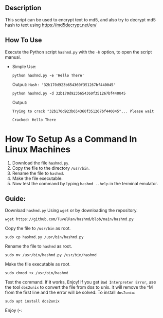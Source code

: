 ## Description
This script can be used to encrypt text to md5, and also try to decrypt md5 hash to text using https://md5decrypt.net/en/

## How To Use
Execute the Python script `hashmd.py` with the `-h` option, to open the script manual.

- Simple Use:

  `python hashmd.py -e 'Hello There'`
  
  Output:
  `Hash: '32b170d923b654360f351267bf440045'`
  
  `python hashmd.py -d 32b170d923b654360f351267bf440045`
  
  Output:
  
  `Trying to crack "32b170d923b654360f351267bf440045"... Please wait`
  
  `Cracked: Hello There`
  
# How To Setup As a Command In Linux Machines
1. Download the file `hashmd.py`.
2. Copy the file to the directory `/usr/bin`.
3. Rename the file to `hashmd`.
4. Make the file executable.
5. Now test the command by typing `hashmd --help` in the terminal emulator.

## Guide:
Download `hashmd.py` Using `wget` or by downloading the repository.

```
wget https://github.com/TuvelRan/hashmd/blob/main/hashmd.py
```
Copy the file to `/usr/bin` as root.
```
sudo cp hashmd.py /usr/bin/hashmd.py
```
Rename the file to `hashmd` as root.
```
sudo mv /usr/bin/hashmd.py /usr/bin/hashmd
```
Make the file executable as root.
```
sudo chmod +x /usr/bin/hashmd
```
Test the command. If it works, Enjoy!
If you get `Bad Interpreter Error`, use the tool `dos2unix` to convert the file from dos to unix. It will remove the ^M from the first line and the error will be solved.
To install `dos2unix`:
```
sudo apt install dos2unix
```

Enjoy (-:

